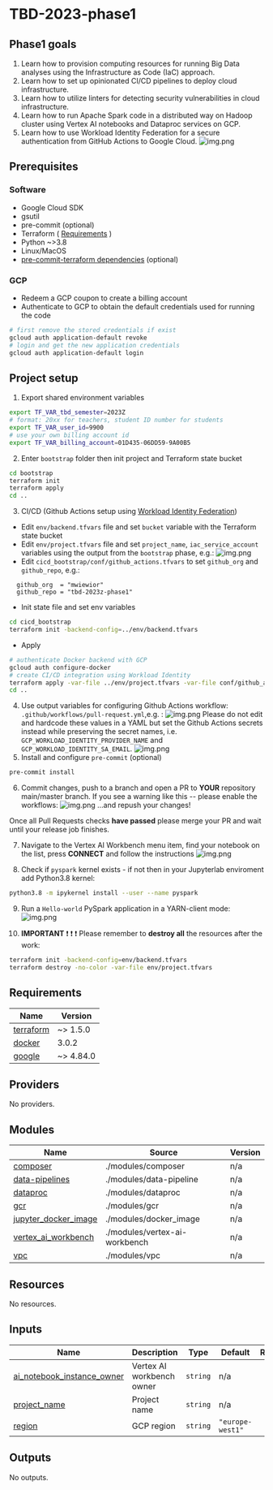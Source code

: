 # TBD-2023-phase1


## Phase1 goals
1. Learn how to provision computing resources for running Big Data analyses using the Infrastructure as Code (IaC) approach.
2. Learn how to set up opinionated CI/CD pipelines to deploy cloud infrastructure. 
3. Learn how to utilize linters for detecting security vulnerabilities in cloud infrastructure.
4. Learn how to run Apache Spark code in a distributed way on Hadoop cluster using
Vertex AI notebooks and Dataproc services on GCP.
5. Learn how to use Workload Identity Federation for a secure authentication from GitHub Actions
to Google Cloud.
![img.png](doc/figures/workload_id_federation.png)

## Prerequisites
### Software
* Google Cloud SDK
* gsutil
* pre-commit (optional)
* Terraform ( [Requirements](#Requirements) )
* Python ~>3.8
* Linux/MacOS
* [pre-commit-terraform dependencies](https://github.com/antonbabenko/pre-commit-terraform) (optional)

### GCP
* Redeem a GCP coupon to create a billing account
* Authenticate to GCP to obtain the default credentials used for running the code
```bash
# first remove the stored credentials if exist
gcloud auth application-default revoke
# login and get the new application credentials
gcloud auth application-default login
```
## Project setup
1. Export shared environment variables
```bash
export TF_VAR_tbd_semester=2023Z
# format: 20xx for teachers, student ID number for students 
export TF_VAR_user_id=9900
# use your own billing account id
export TF_VAR_billing_account=01D435-06DD59-9A00B5

```
2. Enter `bootstrap` folder then init project and Terraform state bucket
```bash
cd bootstrap
terraform init
terraform apply
cd ..
```
3. CI/CD (Github Actions setup using [Workload Identity Federation](https://cloud.google.com/blog/products/identity-security/enabling-keyless-authentication-from-github-actions))
* Edit `env/backend.tfvars` file and set `bucket` variable with the Terraform state bucket
* Edit `env/project.tfvars` file and set `project_name`, `iac_service_account` variables using the output from the `bootstrap` phase, e.g.:
![img.png](doc/figures/bootstrap-output.png)
* Edit `cicd_bootstrap/conf/github_actions.tfvars` to set `github_org` and `github_repo`, e.g.:
```text
  github_org  = "mwiewior"
  github_repo = "tbd-2023z-phase1"
```
* Init state file and set env variables
```bash
cd cicd_bootstrap
terraform init -backend-config=../env/backend.tfvars
```
* Apply
```bash
# authenticate Docker backend with GCP
gcloud auth configure-docker
# create CI/CD integration using Workload Identity
terraform apply -var-file ../env/project.tfvars -var-file conf/github_actions.tfvars -compact-warnings
cd ..
```

4. Use output variables for configuring Github Actions workflow: `.github/workflows/pull-request.yml`,e.g. :
![img.png](doc/figures/workload-identity.png)
Please do not edit and hardcode these values in a YAML but set the Github Actions secrets instead
while preserving the secret names, i.e. `GCP_WORKLOAD_IDENTITY_PROVIDER_NAME` and `GCP_WORKLOAD_IDENTITY_SA_EMAIL`.
![img.png](doc/figures/secrets.png)
5. Install and configure `pre-commit` (optional)
```bash
pre-commit install
```

6. Commit changes, push to a branch and open a PR to **YOUR** repository main/master branch.
If you see a warning like this -- please enable the workflows:
![img.png](doc/figures/workflow.png)
...and repush your changes!

Once all Pull Requests checks **have passed** please merge your PR and wait until your release job finishes.

7. Navigate to the Vertex AI Workbench menu item, find your notebook on the list, press **CONNECT** and follow
the instructions
![img.png](doc/figures/workbench.png)

8. Check if `pyspark` kernel exists - if not then in your Jupyterlab enviroment add Python3.8 kernel:
```bash
python3.8 -m ipykernel install --user --name pyspark
```
9. Run a `Hello-world` PySpark application in a YARN-client mode:
![img.png](doc/figures/pyspark.png)


10. **IMPORTANT**
:exclamation: :exclamation: :exclamation: Please remember to **destroy all** the resources after the work:

```bash
terraform init -backend-config=env/backend.tfvars
terraform destroy -no-color -var-file env/project.tfvars 
```
<!-- BEGINNING OF PRE-COMMIT-TERRAFORM DOCS HOOK -->
## Requirements

| Name | Version |
|------|---------|
| <a name="requirement_terraform"></a> [terraform](#requirement\_terraform) | ~> 1.5.0 |
| <a name="requirement_docker"></a> [docker](#requirement\_docker) | 3.0.2 |
| <a name="requirement_google"></a> [google](#requirement\_google) | ~> 4.84.0 |

## Providers

No providers.

## Modules

| Name | Source | Version |
|------|--------|---------|
| <a name="module_composer"></a> [composer](#module\_composer) | ./modules/composer | n/a |
| <a name="module_data-pipelines"></a> [data-pipelines](#module\_data-pipelines) | ./modules/data-pipeline | n/a |
| <a name="module_dataproc"></a> [dataproc](#module\_dataproc) | ./modules/dataproc | n/a |
| <a name="module_gcr"></a> [gcr](#module\_gcr) | ./modules/gcr | n/a |
| <a name="module_jupyter_docker_image"></a> [jupyter\_docker\_image](#module\_jupyter\_docker\_image) | ./modules/docker_image | n/a |
| <a name="module_vertex_ai_workbench"></a> [vertex\_ai\_workbench](#module\_vertex\_ai\_workbench) | ./modules/vertex-ai-workbench | n/a |
| <a name="module_vpc"></a> [vpc](#module\_vpc) | ./modules/vpc | n/a |

## Resources

No resources.

## Inputs

| Name | Description | Type | Default | Required |
|------|-------------|------|---------|:--------:|
| <a name="input_ai_notebook_instance_owner"></a> [ai\_notebook\_instance\_owner](#input\_ai\_notebook\_instance\_owner) | Vertex AI workbench owner | `string` | n/a | yes |
| <a name="input_project_name"></a> [project\_name](#input\_project\_name) | Project name | `string` | n/a | yes |
| <a name="input_region"></a> [region](#input\_region) | GCP region | `string` | `"europe-west1"` | no |

## Outputs

No outputs.
<!-- END OF PRE-COMMIT-TERRAFORM DOCS HOOK -->
